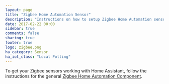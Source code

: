 ```yaml
---
layout: page
title: "Zigbee Home Automation Sensor"
description: "Instructions on how to setup Zigbee Home Automation sensors within Home Assistant."
date: 2017-02-22 00:00
sidebar: true
comments: false
sharing: true
footer: true
logo: zigbee.png
ha_category: Sensor
ha_iot_class: "Local Polling"
---
```


To get your Zigbee sensors working with Home Assistant, follow the instructions for the general [Zigbee Home Automation Component](/components/zha/).


